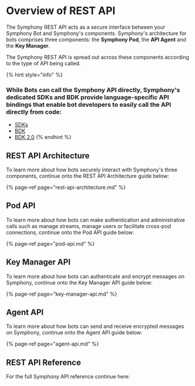 # Overview of REST API

The Symphony REST API acts as a secure interface between your Symphony Bot and Symphony's components. Symphony's architecture for bots comprises three components: the **Symphony Pod**, the **API Agent** and the **Key Manager**.

The Symphony REST API is spread out across these components according to the type of API being called.

{% hint style="info" %}
### While Bots can call the Symphony API directly, Symphony's dedicated SDKs and BDK provide language-specific API bindings that enable bot developers to easily call the API directly from code:

* [SDKs](../../developer-tools/developer-tools/sdks.md)
* [BDK](https://github.com/SymphonyPlatformSolutions/symphony-developers-documentation/tree/01be512d5039efcee08612261ab28623b53067c7/developer-tools/developer-tools/bdk-2.0/bdk-1.0)
* [BDK 2.0](../../developer-tools/developer-tools/bdk-2.0/)
{% endhint %}

## REST API Architecture

To learn more about how bots securely interact with Symphony's three components, continue onto the REST API Architecture guide below:

{% page-ref page="rest-api-architecture.md" %}

## Pod API

To learn more about how bots can make authentication and administrative calls such as manage streams, manage users or facilitate cross-pod connections, continue onto the Pod API guide below:

{% page-ref page="pod-api.md" %}

## Key Manager API

To learn more about how bots can authenticate and encrypt messages on Symphony, continue onto the Key Manager API guide below:

{% page-ref page="key-manager-api.md" %}

## Agent API

To learn more about how bots can send and receive encrypted messages on Symphony, continue onto the Agent API guide below:

{% page-ref page="agent-api.md" %}

## REST API Reference

For the full Symphony API reference continue here:

